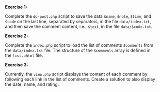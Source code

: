 **Exercise 1:**

Complete the `do-post.php` script to save the data `$name`, `$note`, `$time`, and `$code` on the last line, separated by separators, in the file `data/index.txt`, and then save the comment content, i.e., `$text`, in the file `data/$code.txt`.

**Exercise 2:**

Complete the `index.php` script to load the list of comments `$comments` from the `data/index.txt` file. The structure of the `$comments` array is defined in the `list.phtml` file.

**Exercise 3:**

Currently, the `view.php` script displays the content of each comment by following each link in the list of comments. Create a solution to also display the date, name, and rating.